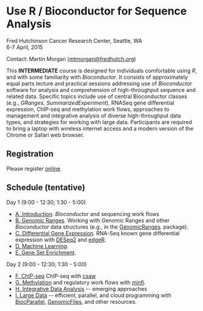 Use R / Bioconductor for Sequence Analysis
==========================================

Fred Hutchinson Cancer Research Center, Seattle, WA<br />
6-7 April, 2015

Contact: Martin Morgan
([mtmorgan@fredhutch.org](mailto:mtmorgan@fredhutch.org))

This **INTERMEDIATE** course is designed for individuals comfortable
using _R_, and with some familiarity with _Bioconductor_. It consists
of approximately equal parts lecture and practical sessions addressing
use of _Bioconductor_ software for analysis and comprehension of
high-throughput sequence and related data. Specific topics include use
of central Bioconductor classes (e.g., _GRanges_,
_SummarizedExperiment_), RNASeq gene differential expression, ChIP-seq
and methylation work flows, approaches to management and integrative
analysis of diverse high-throughput data types, and strategies for
working with large data. Participants are required to bring a laptop
with wireless internet access and a modern version of the Chrome or
Safari web browser.

Registration
------------

Please register [online](https://register.bioconductor.org/Seattle-Apr-2015/).

Schedule (tentative)
--------------------

Day 1 (9:00 - 12:30; 1:30 - 5:00)

- [A. Introduction](vignettes/A_Introduction.Rmd). _Bioconductor_ and
  sequencing work flows
- [B. Genomic Ranges](vignettes/B_GenomicRanges.Rmd). Working with Genomic
  Ranges and other _Bioconductor_ data structures (e.g., in the
  [GenomicRanges](http://bioconductor.org/packages/devel/bioc/html/GenomicRanges.html).
  package).  
- [C. Differential Gene Expression](vignettes/C_DifferentialExpression.Rmd). RNA-Seq
  known gene differential expression with
  [DESeq2](http://bioconductor.org/packages/devel/bioc/html/DESeq2.html)
  and
  [edgeR](http://bioconductor.org/packages/devel/bioc/html/edgeR.html).
- [D. Machine Learning](vignettes/D_MachineLearning.Rmd).
- [E. Gene Set Enrichment](vignettes/E_GeneSetEnrichment.Rmd).

Day 2 (9:00 - 12:30; 1:30 - 5:00)

- [F. ChIP-seq](vignettes/F_ChIPSeq.Rmd) ChIP-seq with
  [csaw](http://bioconductor.org/packages/devel/bioc/html/csaw.html)
- [G. Methylation](vignettes/G_Methylation.Rmd) and regulatory work flows with
  [minfi](http://bioconductor.org/packages/devel/bioc/html/minfi.html).
- [H. Integrative Data Analysis](vignettes/H_IntegrativeAnalysis.Rmd) -- emerging
  approaches
- [I. Large Data](vignettes/I_LargeData.Rmd) -- efficient, parallel, and cloud
  programming with
  [BiocParallel](http://bioconductor.org/packages/devel/bioc/html/BiocParallel.html),
  [GenomicFiles](http://bioconductor.org/packages/devel/bioc/html/GenomicFiles.html),
  and other resources.

